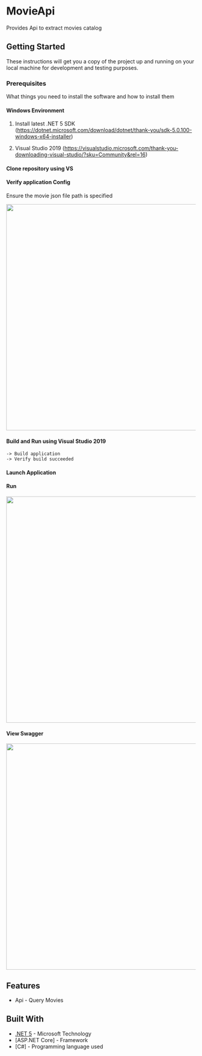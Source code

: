 # MovieApi

Provides Api to extract movies catalog

## Getting Started

These instructions will get you a copy of the project up and running on your local machine for development and testing purposes.

### Prerequisites

What things you need to install the software and how to install them

#### Windows Environment

1. Install latest .NET 5 SDK
(https://dotnet.microsoft.com/download/dotnet/thank-you/sdk-5.0.100-windows-x64-installer)

2. Visual Studio 2019
(https://visualstudio.microsoft.com/thank-you-downloading-visual-studio/?sku=Community&rel=16)

#### Clone repository using VS

#### Verify application Config

Ensure the movie json file path is specified

<img src="https://user-images.githubusercontent.com/5947398/107893848-6bc0a000-6f68-11eb-922d-0fc19c836995.png" width="600" />


#### Build and Run using Visual Studio 2019

```
-> Build application
-> Verify build succeeded

```

#### Launch Application

#### Run

<img src="https://user-images.githubusercontent.com/5947398/107893933-d07bfa80-6f68-11eb-8163-60657e3cb897.png" width="600" />


#### View Swagger

<img src="https://user-images.githubusercontent.com/5947398/107893980-0e791e80-6f69-11eb-86b8-f04b45b8425f.png" width="600" />


## Features

* Api - Query Movies

## Built With

* [.NET 5](https://dotnet.microsoft.com/download) - Microsoft Technology
* [ASP.NET Core] - Framework
* [C#] - Programming language used
